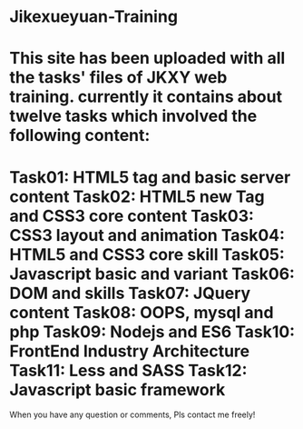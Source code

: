 # Jikexueyuan-Training
This site has been uploaded with all the tasks' files of JKXY web training. currently it contains about twelve tasks which involved the following content:
============================================================
Task01: HTML5 tag and basic server content
Task02: HTML5 new Tag and CSS3 core content
Task03: CSS3 layout and animation
Task04: HTML5 and CSS3 core skill
Task05: Javascript basic and variant
Task06: DOM and skills
Task07: JQuery content
Task08: OOPS, mysql and php
Task09: Nodejs and ES6 
Task10: FrontEnd Industry Architecture
Task11: Less and SASS
Task12: Javascript basic framework
============================================================
When you have any question or comments, Pls contact me freely!
